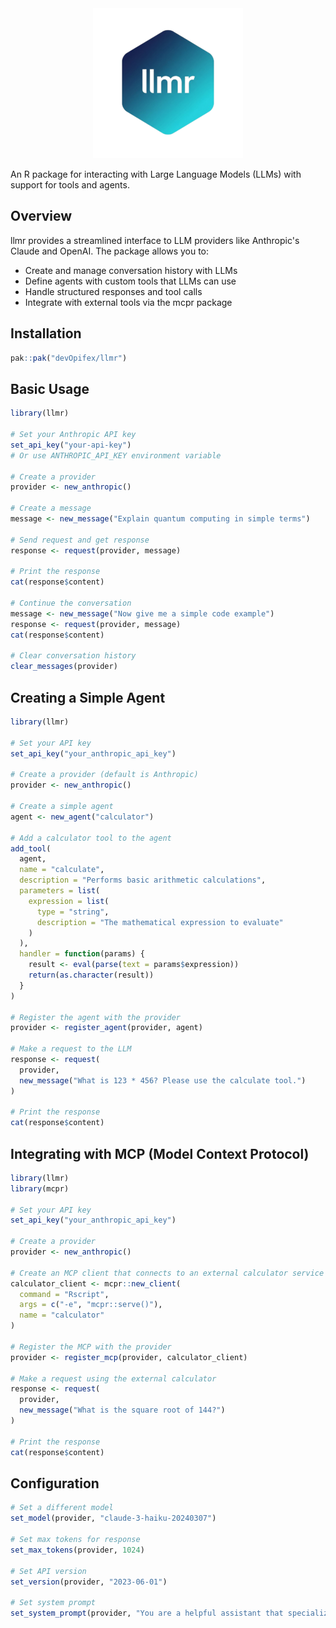 <div align="center">
<img src="man/figures/logo.png" />
</div>

An R package for interacting with Large Language Models (LLMs) with support for tools and agents.

## Overview

llmr provides a streamlined interface to LLM providers like Anthropic's Claude and OpenAI. The package allows you to:

- Create and manage conversation history with LLMs
- Define agents with custom tools that LLMs can use
- Handle structured responses and tool calls
- Integrate with external tools via the mcpr package

## Installation

```r
pak::pak("devOpifex/llmr")
```

## Basic Usage

```r
library(llmr)

# Set your Anthropic API key
set_api_key("your-api-key") 
# Or use ANTHROPIC_API_KEY environment variable

# Create a provider
provider <- new_anthropic()

# Create a message
message <- new_message("Explain quantum computing in simple terms")

# Send request and get response
response <- request(provider, message)

# Print the response
cat(response$content)

# Continue the conversation
message <- new_message("Now give me a simple code example")
response <- request(provider, message)
cat(response$content)

# Clear conversation history
clear_messages(provider)
```

## Creating a Simple Agent

```r
library(llmr)

# Set your API key
set_api_key("your_anthropic_api_key")

# Create a provider (default is Anthropic)
provider <- new_anthropic()

# Create a simple agent
agent <- new_agent("calculator")

# Add a calculator tool to the agent
add_tool(
  agent,
  name = "calculate",
  description = "Performs basic arithmetic calculations",
  parameters = list(
    expression = list(
      type = "string", 
      description = "The mathematical expression to evaluate"
    )
  ),
  handler = function(params) {
    result <- eval(parse(text = params$expression))
    return(as.character(result))
  }
)

# Register the agent with the provider
provider <- register_agent(provider, agent)

# Make a request to the LLM
response <- request(
  provider,
  new_message("What is 123 * 456? Please use the calculate tool.")
)

# Print the response
cat(response$content)
```

## Integrating with MCP (Model Context Protocol)

```r
library(llmr)
library(mcpr)

# Set your API key
set_api_key("your_anthropic_api_key")

# Create a provider
provider <- new_anthropic()

# Create an MCP client that connects to an external calculator service
calculator_client <- mcpr::new_client(
  command = "Rscript",
  args = c("-e", "mcpr::serve()"),
  name = "calculator"
)

# Register the MCP with the provider
provider <- register_mcp(provider, calculator_client)

# Make a request using the external calculator
response <- request(
  provider,
  new_message("What is the square root of 144?")
)

# Print the response
cat(response$content)
```

## Configuration

```r
# Set a different model
set_model(provider, "claude-3-haiku-20240307")

# Set max tokens for response
set_max_tokens(provider, 1024)

# Set API version
set_version(provider, "2023-06-01")

# Set system prompt
set_system_prompt(provider, "You are a helpful assistant that specializes in R programming.")
```
